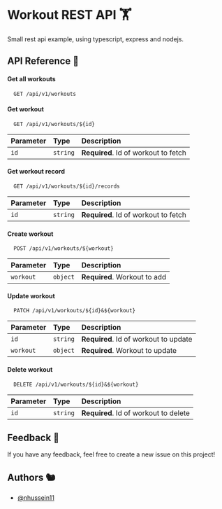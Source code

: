 # Workout REST API :weight_lifting:

Small rest api example, using typescript, express and nodejs.

## API Reference :bicyclist:

#### Get all workouts

```http
  GET /api/v1/workouts
```

#### Get workout

```http
  GET /api/v1/workouts/${id}
```

| Parameter | Type     | Description                       |
| :-------- | :------- | :-------------------------------- |
| `id`      | `string` | **Required**. Id of workout to fetch |

#### Get workout record

```http
  GET /api/v1/workouts/${id}/records
```

| Parameter | Type     | Description                       |
| :-------- | :------- | :-------------------------------- |
| `id`      | `string` | **Required**. Id of workout to fetch |

#### Create workout

```http
  POST /api/v1/workouts/${workout}
```

| Parameter | Type     | Description                       |
| :-------- | :------- | :-------------------------------- |
| `workout`      | `object` | **Required**. Workout to add |


#### Update workout

```http
  PATCH /api/v1/workouts/${id}&${workout}
```

| Parameter | Type     | Description                       |
| :-------- | :------- | :-------------------------------- |
| `id`      | `string` | **Required**. Id of workout to update |
| `workout`      | `object` | **Required**. Workout to update |

#### Delete workout

```http
  DELETE /api/v1/workouts/${id}&${workout}
```

| Parameter | Type     | Description                       |
| :-------- | :------- | :-------------------------------- |
| `id`      | `string` | **Required**. Id of workout to delete |


## Feedback :rocket:

If you have any feedback, feel free to create a new issue on this project! 


## Authors :chipmunk:

- [@nhussein11](https://www.github.com/nhussein11)
